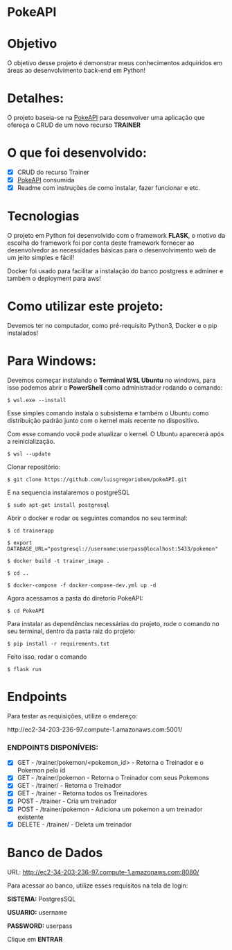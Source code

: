 # PokeAPI

# Objetivo
O objetivo desse projeto é demonstrar meus conhecimentos adquiridos em áreas ao desenvolvimento back-end em Python! 

# Detalhes: 
O projeto baseia-se na <a href="https://pokeapi.co/">PokeAPI</a> para desenvolver uma aplicação que ofereça o CRUD de um novo recurso <b>TRAINER</b>

# O que foi desenvolvido:
- [x] CRUD do recurso Trainer
- [x] <a href="https://pokeapi.co/">PokeAPI</a> consumida
- [x] Readme com instruções de como instalar, fazer funcionar e etc.

# Tecnologias
O projeto em Python foi desenvolvido com o framework <b>FLASK</b>, o motivo da escolha do framework foi por conta deste framework fornecer ao desenvolvedor as necessidades básicas para o desenvolvimento web de um jeito simples e fácil! 

Docker foi usado para facilitar a instalação do banco postgress e adminer e também o deployment para aws! 

# Como utilizar este projeto:

Devemos ter no computador, como pré-requisito Python3, Docker e o pip instalados! 

<h1>  Para Windows: </h1>
Devemos começar instalando o <b>Terminal WSL Ubuntu</b> no windows, para isso podemos abrir o <b>PowerShell</b> como administrador rodando o comando:

```
$ wsl.exe --install
```
Esse simples comando instala o subsistema e também o Ubuntu como distribuição padrão junto com o kernel mais recente no dispositivo.

<p>

Com esse comando você pode atualizar o kernel. O Ubuntu aparecerá após a reinicialização.
```
$ wsl --update
``` 
<p>
 
Clonar repositório:
```
$ git clone https://github.com/luisgregoriobom/pokeAPI.git
```
<p>
 
E na sequencia instalaremos o postgreSQL
 
```
$ sudo apt-get install postgresql
``` 
<p> 
Abrir o docker e rodar os seguintes comandos no seu terminal:
 
```
$ cd trainerapp
``` 
```
$ export DATABASE_URL="postgresql://username:userpass@localhost:5433/pokemon"
``` 
```
$ docker build -t trainer_image .
```
```
$ cd ..
```
```
$ docker-compose -f docker-compose-dev.yml up -d
```

Agora acessamos a pasta do diretorio PokeAPI:

```
$ cd PokeAPI
``` 
<p>
Para instalar as dependências necessárias do projeto, rode o comando no seu terminal, dentro da pasta raiz do projeto:
 
```
$ pip install -r requirements.txt
``` 
<p>
 
Feito isso, rodar o comando
 
```
$ flask run
```

# Endpoints
Para testar as requisições, utilize o endereço: 
<p>
http://ec2-34-203-236-97.compute-1.amazonaws.com:5001/

<h3> ENDPOINTS DISPONÍVEIS: </h3>

 
- [x] GET - /trainer<id>/pokemon/<pokemon_id> - Retorna o Treinador e o Pokemon pelo id
- [x] GET - /trainer<id>/pokemon - Retorna o Treinador com seus Pokemons
- [x] GET - /trainer/<id> - Retorna o Treinador
- [x] GET - /trainer - Retorna todos os Treinadores
- [x] POST - /trainer - Cria um treinador
- [x] POST - /trainer<id>/pokemon - Adiciona um pokemon a um treinador existente
- [x] DELETE - /trainer/<id> - Deleta um treinador

# Banco de Dados
URL: http://ec2-34-203-236-97.compute-1.amazonaws.com:8080/
<p>
Para acessar ao banco, utilize esses requisitos na tela de login:
<p>
<b>SISTEMA:</b> PostgresSQL
<p>
<b>USUARIO:</b> username
<p>
<b>PASSWORD:</b> userpass
<p>
Clique em <b> ENTRAR </b>


